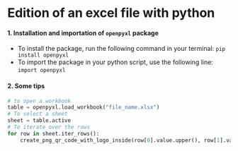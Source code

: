 # Edition of an excel file with python

#### 1. Installation and importation of `openpyxl` package
- To install the package, run the following command in your terminal:
`pip install openpyxl`
- To import the package in your python script, use the following line:
`import openpyxl`

#### 2. Some tips

```python
# to open a workbook
table = openpyxl.load_workbook("file_name.xlsx")
# To select a sheet
sheet = table.active
# To iterate over the rows
for row in sheet.iter_rows():
    create_png_qr_code_with_logo_inside(row[0].value.upper(), row[1].value.upper(), row[2].value.upper(), logo)
```